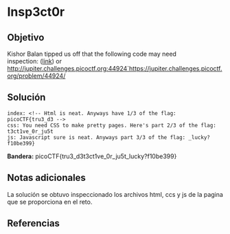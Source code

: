# Insp3ct0r
## Objetivo

Kishor Balan tipped us off that the following code may need inspection: ([link](https://jupiter.challenges.picoctf.org/problem/44924/)) or http://jupiter.challenges.picoctf.org:44924`https://jupiter.challenges.picoctf.org/problem/44924/
## Solución

```shell
index: <!-- Html is neat. Anyways have 1/3 of the flag: picoCTF{tru3_d3 -->
css: You need CSS to make pretty pages. Here's part 2/3 of the flag: t3ct1ve_0r_ju5t
js: Javascript sure is neat. Anyways part 3/3 of the flag: _lucky?f10be399}
```

**Bandera:** picoCTF{tru3_d3t3ct1ve_0r_ju5t_lucky?f10be399}
## Notas adicionales

La solución se obtuvo inspeccionado los archivos html, ccs y js de la pagina que se proporciona en el reto.
## Referencias
